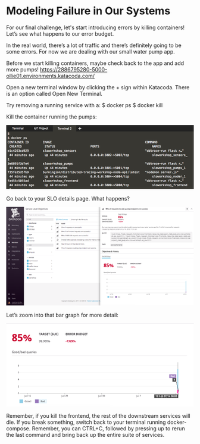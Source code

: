 # Modeling Failure in Our Systems

For our final challenge, let's start introducing errors by killing containers! Let’s see what happens to our error budget. 
 
In the real world, there’s a lot of traffic and there’s definitely going to be some errors. 
For now we are dealing with our small water pump app. 

Before we start killing containers, maybe check back to the app and add more pumps! https://2886795280-5000-ollie01.environments.katacoda.com/
 
Open a new terminal window by clicking the + sign within Katacoda. There is an option called Open New Terminal.
 
Try removing a running service with a:
$ docker ps
$ docker kill <containerid>
 
Kill the container running the pumps: 

![Container IDs](../assets/container-ids.png)
 
Go back to your SLO details page. What happens? 

![SLI Detail Page](../assets/detail-page-errors.png)

 
Let’s zoom into that bar graph for more detail: 

![Bar Graph](../assets/graph-errors.png)


Remember, if you kill the frontend, the rest of the downstream services will die. If you break something, switch back to your terminal running docker-compose. Remember, you can CTRL+C, followed by pressing up to rerun the last command and bring back up the entire suite of services.
